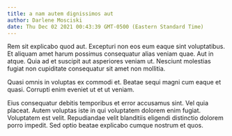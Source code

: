 ```yaml
---
title: a nam autem dignissimos aut
author: Darlene Mosciski
date: Thu Dec 02 2021 00:43:39 GMT-0500 (Eastern Standard Time)
---
```

Rem sit explicabo quod aut. Excepturi non eos eum eaque sint voluptatibus. Et aliquam amet harum possimus consequatur alias veniam quae. Aut in atque. Quia ad et suscipit aut asperiores veniam ut. Nesciunt molestias fugiat non cupiditate consequatur sit amet non mollitia.

 Quasi omnis in voluptas ex commodi et. Beatae sequi magni cum eaque et quasi. Corrupti enim eveniet ut et ut veniam.

 Eius consequatur debitis temporibus et error accusamus sint. Vel quia placeat. Autem voluptas iste in qui voluptatem dolorem enim fugiat. Voluptatem est velit. Repudiandae velit blanditiis eligendi distinctio dolorem porro impedit. Sed optio beatae explicabo cumque nostrum et quos.